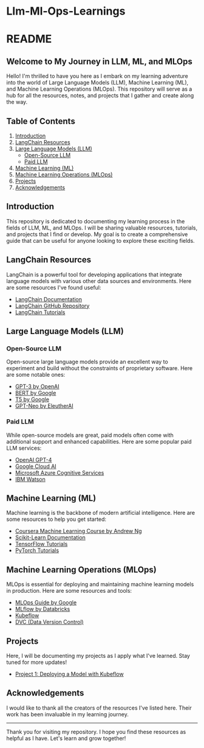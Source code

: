 # Llm-Ml-Ops-Learnings

# README

## Welcome to My Journey in LLM, ML, and MLOps

Hello! I'm thrilled to have you here as I embark on my learning adventure into the world of Large Language Models (LLM), Machine Learning (ML), and Machine Learning Operations (MLOps). This repository will serve as a hub for all the resources, notes, and projects that I gather and create along the way.

## Table of Contents

1. [Introduction](#introduction)
2. [LangChain Resources](#langchain-resources)
3. [Large Language Models (LLM)](#large-language-models-llm)
    - [Open-Source LLM](#open-source-llm)
    - [Paid LLM](#paid-llm)
4. [Machine Learning (ML)](#machine-learning-ml)
5. [Machine Learning Operations (MLOps)](#machine-learning-operations-mlops)
6. [Projects](#projects)
7. [Acknowledgements](#acknowledgements)

## Introduction

This repository is dedicated to documenting my learning process in the fields of LLM, ML, and MLOps. I will be sharing valuable resources, tutorials, and projects that I find or develop. My goal is to create a comprehensive guide that can be useful for anyone looking to explore these exciting fields.

## LangChain Resources

LangChain is a powerful tool for developing applications that integrate language models with various other data sources and environments. Here are some resources I've found useful:

- [LangChain Documentation](https://python.langchain.com/)
- [LangChain GitHub Repository](https://github.com/hwchase17/langchain)
- [LangChain Tutorials](https://python.langchain.com/docs/getting_started/tutorials/)

## Large Language Models (LLM)

### Open-Source LLM

Open-source large language models provide an excellent way to experiment and build without the constraints of proprietary software. Here are some notable ones:

- [GPT-3 by OpenAI](https://github.com/openai/gpt-3)
- [BERT by Google](https://github.com/google-research/bert)
- [T5 by Google](https://github.com/google-research/text-to-text-transfer-transformer)
- [GPT-Neo by EleutherAI](https://github.com/EleutherAI/gpt-neo)

### Paid LLM

While open-source models are great, paid models often come with additional support and enhanced capabilities. Here are some popular paid LLM services:

- [OpenAI GPT-4](https://www.openai.com/gpt-4)
- [Google Cloud AI](https://cloud.google.com/products/ai)
- [Microsoft Azure Cognitive Services](https://azure.microsoft.com/en-us/services/cognitive-services/)
- [IBM Watson](https://www.ibm.com/watson)

## Machine Learning (ML)

Machine learning is the backbone of modern artificial intelligence. Here are some resources to help you get started:

- [Coursera Machine Learning Course by Andrew Ng](https://www.coursera.org/learn/machine-learning)
- [Scikit-Learn Documentation](https://scikit-learn.org/stable/documentation.html)
- [TensorFlow Tutorials](https://www.tensorflow.org/tutorials)
- [PyTorch Tutorials](https://pytorch.org/tutorials/)

## Machine Learning Operations (MLOps)

MLOps is essential for deploying and maintaining machine learning models in production. Here are some resources and tools:

- [MLOps Guide by Google](https://cloud.google.com/architecture/mlops-continuous-delivery-and-automation-pipelines-in-machine-learning)
- [MLflow by Databricks](https://mlflow.org/)
- [Kubeflow](https://www.kubeflow.org/)
- [DVC (Data Version Control)](https://dvc.org/)

## Projects

Here, I will be documenting my projects as I apply what I've learned. Stay tuned for more updates!

- [Project 1: Deploying a Model with Kubeflow](projects/deploying-with-kubeflow.md)

## Acknowledgements

I would like to thank all the creators of the resources I've listed here. Their work has been invaluable in my learning journey.

---

Thank you for visiting my repository. I hope you find these resources as helpful as I have. Let's learn and grow together!
